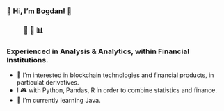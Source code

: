 ### 👋 Hi, I’m Bogdan! 🥔  
### &nbsp; &nbsp; &nbsp; &nbsp; &nbsp; :snake: :panda_face: :bar_chart:
### Experienced in Analysis & Analytics, within Financial Institutions.
- 👀 I’m interested in blockchain technologies and financial products, in particulat derivatives.
- I :video_game: with Python, Pandas, R in order to combine statistics and finance.
- 🌱 I’m currently learning Java.

<!---
bogdansmd/bogdansmd is a ✨ special ✨ repository because its `README.md` (this file) appears on your GitHub profile.
You can click the Preview link to take a look at your changes.
--->
